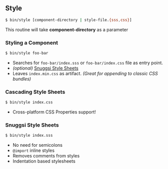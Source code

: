 ## Style
```bash
$ bin/style [component-directory | style-file.{sss,css}]
```

This routine will take **component-directory** as a parameter

### Styling a Component
```bash
$ bin/style foo-bar
```

  - Searches for `foo-bar/index.sss` or `foo-bar/index.css` file as entry point.
  - _(optional)_  [Snuggsi Style Sheets](#snuggsi-style-sheets)
  - Leaves `index.min.css` as artifact. _(Great for appending to classic CSS bundles)_


### Cascading Style Sheets
```bash
$ bin/style index.css
```

  - Cross-platform CSS Properties support!


### Snuggsi Style Sheets
```bash
$ bin/style index.sss
```

  - No need for semicolons
  - `@import` inline styles
  - Removes comments from styles
  - Indentation based stylesheets
